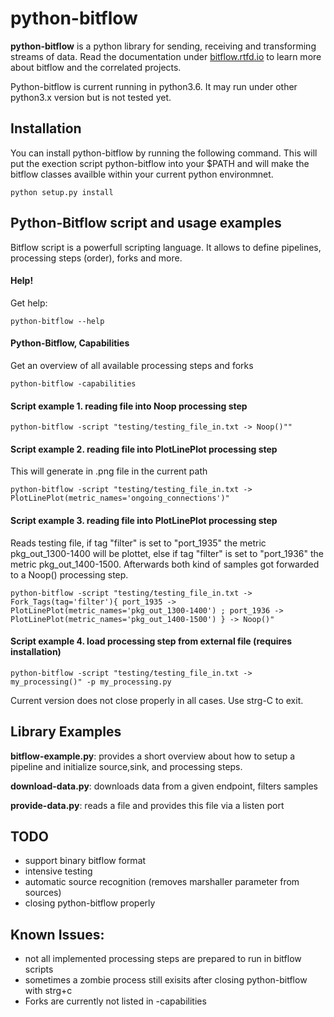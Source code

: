 # python-bitflow
**python-bitflow** is a python library for sending, receiving and transforming streams of data. Read the documentation under [bitflow.rtfd.io](https://bitflow.readthedocs.io/en/latest/ "Bitflow documentation") to learn more about bitflow and the correlated projects.

Python-bitflow is current running in python3.6. It may run under other python3.x version but is not tested yet.

## Installation
You can install python-bitflow by running the following command. This will put the exection script python-bitflow into your $PATH and will make the bitflow classes availble within your current python environmnet.
```
python setup.py install
```
## Python-Bitflow script and usage examples
Bitflow script is a powerfull scripting language. It allows to define pipelines, processing steps (order), forks and more.  

#### Help!
Get help:
```
python-bitflow --help
```

#### Python-Bitflow, Capabilities
Get an overview of all available processing steps and forks
```
python-bitflow -capabilities
```

#### Script example 1. reading file into Noop processing step
```
python-bitflow -script "testing/testing_file_in.txt -> Noop()""
```

#### Script example 2. reading file into PlotLinePlot processing step
This will generate in .png file in the current path
```
python-bitflow -script "testing/testing_file_in.txt -> PlotLinePlot(metric_names='ongoing_connections')"
```

#### Script example 3. reading file into PlotLinePlot processing step
Reads testing file, if tag "filter" is set to "port_1935" the metric pkg_out_1300-1400 will be plottet, else if tag "filter" is set to "port_1936" the metric pkg_out_1400-1500. Afterwards both kind of samples got forwarded to a Noop() processing step.
```
python-bitflow -script "testing/testing_file_in.txt -> Fork_Tags(tag='filter'){ port_1935 -> PlotLinePlot(metric_names='pkg_out_1300-1400') ; port_1936 -> PlotLinePlot(metric_names='pkg_out_1400-1500') } -> Noop()" 
```

#### Script example 4. load processing step from external file (requires installation)
```
python-bitflow -script "testing/testing_file_in.txt -> my_processing()" -p my_processing.py
```
Current version does not close properly in all cases. Use strg-C to exit.

## Library Examples
**bitflow-example.py**: provides a short overview about how to setup a pipeline and initialize source,sink, and processing steps.

**download-data.py**: downloads data from a given endpoint, filters samples

**provide-data.py**: reads a file and provides this file via a listen port

## TODO
* support binary bitflow format
* intensive testing
* automatic source recognition (removes marshaller parameter from sources)
* closing python-bitflow properly

## Known Issues:
* not all implemented processing steps are prepared to run in bitflow scripts
* sometimes a zombie process still exisits after closing python-bitflow with strg+c
* Forks are currently not listed in -capabilities 
